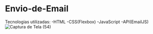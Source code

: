 # Envio-de-Email
Tecnologias utilizadas:
-HTML
-CSS(Flexbox)
-JavaScript
-API(EmailJS)![Captura de Tela (54)](https://user-images.githubusercontent.com/98770963/196763669-3b76aa90-63c7-413c-88d3-e937d851c72c.png)
